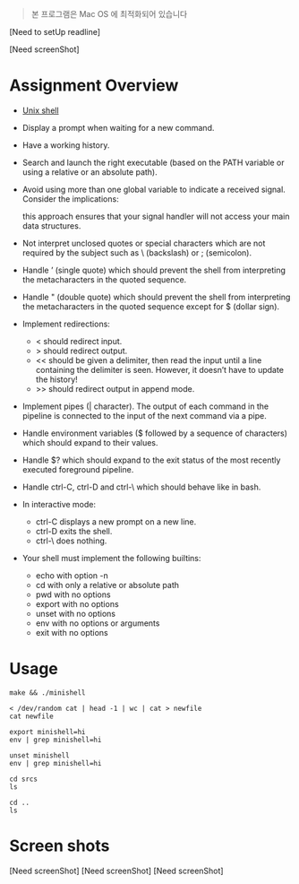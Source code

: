 > 본 프로그램은 Mac OS 에 최적화되어 있습니다

[Need to setUp readline]

[Need screenShot]

# Assignment Overview

- <a href="https://en.wikipedia.org/wiki/Unix_shell" target="_blank">Unix shell </a>
- Display a prompt when waiting for a new command.
- Have a working history.
- Search and launch the right executable (based on the PATH variable or using a relative or an absolute path).
- Avoid using more than one global variable to indicate a received signal. Consider the implications:

  this approach ensures that your signal handler will not access your main data structures.

- Not interpret unclosed quotes or special characters which are not required by the
  subject such as \ (backslash) or ; (semicolon).
- Handle ’ (single quote) which should prevent the shell from interpreting the metacharacters in the quoted sequence.
- Handle " (double quote) which should prevent the shell from interpreting the metacharacters in the quoted sequence
  except for $ (dollar sign).
- Implement redirections:
  - \< should redirect input.
  - \> should redirect output.
  - \<\< should be given a delimiter, then read the input until a line containing the
    delimiter is seen. However, it doesn’t have to update the history!
  - \>\> should redirect output in append mode.
- Implement pipes (| character). The output of each command in the pipeline is
  connected to the input of the next command via a pipe.
- Handle environment variables ($ followed by a sequence of characters) which
  should expand to their values.
- Handle $? which should expand to the exit status of the most recently executed
  foreground pipeline.
- Handle ctrl-C, ctrl-D and ctrl-\ which should behave like in bash.
- In interactive mode:
  - ctrl-C displays a new prompt on a new line.
  - ctrl-D exits the shell.
  - ctrl-\ does nothing.
- Your shell must implement the following builtins:
  - echo with option -n
  - cd with only a relative or absolute path
  - pwd with no options
  - export with no options
  - unset with no options
  - env with no options or arguments
  - exit with no options



# Usage
```
make && ./minishell
```

```
< /dev/random cat | head -1 | wc | cat > newfile
cat newfile
```
```
export minishell=hi
env | grep minishell=hi
```
```
unset minishell
env | grep minishell=hi
```
```
cd srcs
ls
```
```
cd ..
ls
```


# Screen shots
[Need screenShot]
[Need screenShot]
[Need screenShot]
